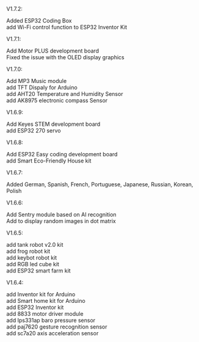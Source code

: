 V1.7.2:

Added ESP32 Coding Box<br>
add Wi-Fi control function to ESP32 Inventor Kit 

V1.7.1:

Add Motor PLUS development board<br>
Fixed the issue with the OLED display graphics

V1.7.0:

Add MP3 Music module<br>
add TFT Dispaly for Arduino<br>
add AHT20 Temperature and Humidity Sensor <br>
add AK8975 electronic compass Sensor

V1.6.9:

Add Keyes STEM development board<br>
add ESP32 270 servo

V1.6.8:

Add ESP32 Easy coding development board<br>
add Smart Eco-Friendly House kit

V1.6.7:

Added German, Spanish, French, Portuguese, Japanese, Russian, Korean, Polish


V1.6.6:

Add Sentry module based on AI recognition<br>
Add to display random images in dot matrix

V1.6.5:

add tank robot v2.0 kit<br>
add frog robot kit<br>
add keybot robot kit<br>
add RGB led cube kit<br>
add ESP32 smart farm kit

V1.6.4:

add Inventor kit for Arduino<br>
add Smart home kit for Arduino<br>
add ESP32 Inventor kit <br>
add 8833 motor driver module<br>
add Ips331ap baro pressure sensor<br>
add paj7620 gesture recognition sensor<br>
add sc7a20 axis acceleration sensor


